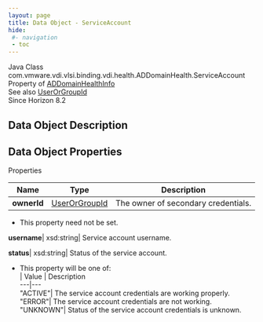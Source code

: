 ```yaml
---
layout: page
title: Data Object - ServiceAccount
hide:
 #- navigation
 - toc
---
```






Java Class
    com.vmware.vdi.vlsi.binding.vdi.health.ADDomainHealth.ServiceAccount  
Property of
     [ADDomainHealthInfo](vdi.health.ADDomainHealth.ADDomainHealthInfo.md#field_detail)  
See also
     [UserOrGroupId](vdi.entity.UserOrGroupId.md)  
Since 
    Horizon 8.2

## Data Object Description 

## Data Object Properties

Properties

Name |  Type |  Description   
---|---|---  
**ownerId**| [UserOrGroupId](vdi.entity.UserOrGroupId.md)|  The owner of secondary credentials.   


* This property need not be set.

  
**username**|  xsd:string|  Service account username.   
  
**status**|  xsd:string|  Status of the service account.   


  * This property will be one of:  
|  Value |  Description   
---|---  
"ACTIVE"| The service account credentials are working properly.  
"ERROR"| The service account credentials are not working.  
"UNKNOWN"| Status of the service account credentials is unknown.  

  
  
  
 
  
  

